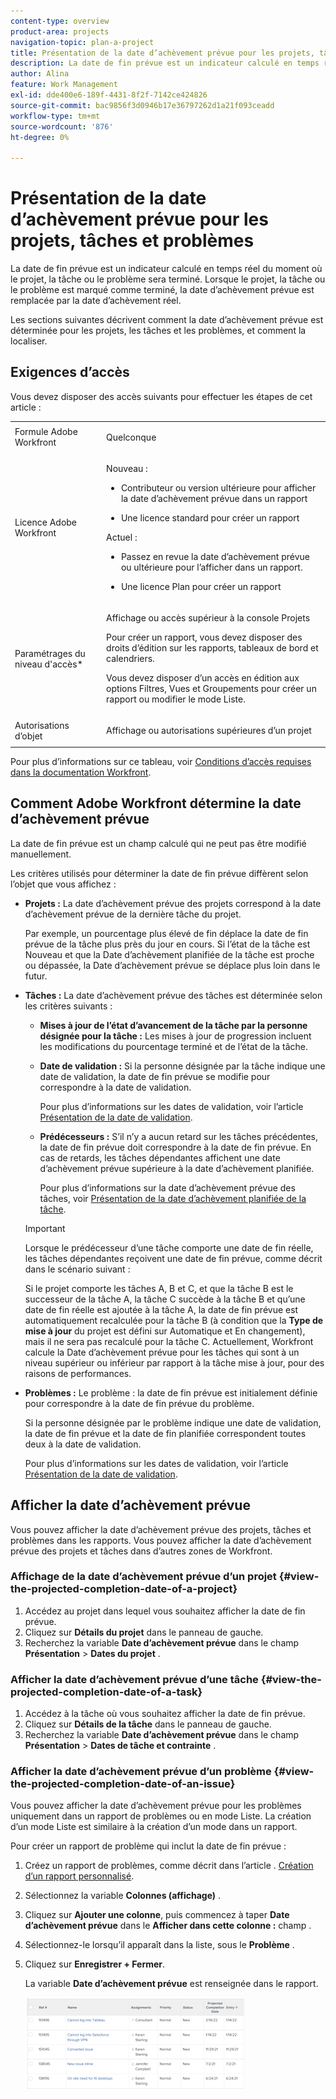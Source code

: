 ```yaml
---
content-type: overview
product-area: projects
navigation-topic: plan-a-project
title: Présentation de la date d’achèvement prévue pour les projets, tâches et problèmes
description: La date de fin prévue est un indicateur calculé en temps réel du moment où le projet, la tâche ou le problème sera terminé. Lorsque le projet, la tâche ou le problème est marqué comme terminé, la date d’achèvement prévue est remplacée par la date d’achèvement réel.
author: Alina
feature: Work Management
exl-id: dde400e6-189f-4431-8f2f-7142ce424826
source-git-commit: bac9856f3d0946b17e36797262d1a21f093ceadd
workflow-type: tm+mt
source-wordcount: '876'
ht-degree: 0%

---
```


# Présentation de la date d’achèvement prévue pour les projets, tâches et problèmes

La date de fin prévue est un indicateur calculé en temps réel du moment où le projet, la tâche ou le problème sera terminé. Lorsque le projet, la tâche ou le problème est marqué comme terminé, la date d’achèvement prévue est remplacée par la date d’achèvement réel.

Les sections suivantes décrivent comment la date d’achèvement prévue est déterminée pour les projets, les tâches et les problèmes, et comment la localiser.

## Exigences d’accès

Vous devez disposer des accès suivants pour effectuer les étapes de cet article :


<table style="table-layout:auto"> 
 <col> 
 <col> 
 <tbody> 
  <tr> 
   <td role="rowheader">Formule Adobe Workfront</td> 
   <td> <p>Quelconque</p> </td> 
  </tr> 
  <tr> 
   <td role="rowheader">Licence Adobe Workfront</td> 
   <td> 
   <p>Nouveau : 
   <ul><li><p>Contributeur ou version ultérieure pour afficher la date d’achèvement prévue dans un rapport</p></li> <li><p>Une licence standard pour créer un rapport</p></li> </ul>

<p>Actuel : 
   <ul><li><p>Passez en revue la date d’achèvement prévue ou ultérieure pour l’afficher dans un rapport.</p></li> 
   <li><p>Une licence Plan pour créer un rapport</p> </li></ul>
      </td> 
  </tr> 
  <tr> 
   <td role="rowheader">Paramétrages du niveau d'accès*</td> 
   <td> <p>Affichage ou accès supérieur à la console Projets</p> <p>Pour créer un rapport, vous devez disposer des droits d’édition sur les rapports, tableaux de bord et calendriers.</p> <p>Vous devez disposer d’un accès en édition aux options Filtres, Vues et Groupements pour créer un rapport ou modifier le mode Liste.</p>  </td> 
  </tr> 
  <tr> 
   <td role="rowheader">Autorisations d’objet</td> 
   <td> <p>Affichage ou autorisations supérieures d’un projet</p> </td> 
  </tr> 
 </tbody> 
</table>

Pour plus d’informations sur ce tableau, voir [Conditions d’accès requises dans la documentation Workfront](/help/quicksilver/administration-and-setup/add-users/access-levels-and-object-permissions/access-level-requirements-in-documentation.md).

## Comment Adobe Workfront détermine la date d’achèvement prévue

La date de fin prévue est un champ calculé qui ne peut pas être modifié manuellement.

Les critères utilisés pour déterminer la date de fin prévue diffèrent selon l’objet que vous affichez :

* **Projets :** La date d’achèvement prévue des projets correspond à la date d’achèvement prévue de la dernière tâche du projet.

  Par exemple, un pourcentage plus élevé de fin déplace la date de fin prévue de la tâche plus près du jour en cours. Si l’état de la tâche est Nouveau et que la Date d’achèvement planifiée de la tâche est proche ou dépassée, la Date d’achèvement prévue se déplace plus loin dans le futur.

* **Tâches :** La date d’achèvement prévue des tâches est déterminée selon les critères suivants :

   * **Mises à jour de l’état d’avancement de la tâche par la personne désignée pour la tâche :** Les mises à jour de progression incluent les modifications du pourcentage terminé et de l’état de la tâche.
   * **Date de validation :** Si la personne désignée par la tâche indique une date de validation, la date de fin prévue se modifie pour correspondre à la date de validation.

     Pour plus d’informations sur les dates de validation, voir l’article [Présentation de la date de validation](../../../manage-work/projects/updating-work-in-a-project/overview-of-commit-dates.md).

   * **Prédécesseurs :** S’il n’y a aucun retard sur les tâches précédentes, la date de fin prévue doit correspondre à la date de fin prévue. En cas de retards, les tâches dépendantes affichent une date d’achèvement prévue supérieure à la date d’achèvement planifiée.

     Pour plus d’informations sur la date d’achèvement prévue des tâches, voir [Présentation de la date d’achèvement planifiée de la tâche](../../../manage-work/tasks/task-information/task-planned-completion-date.md).

  >[!IMPORTANT]
  >
  >Lorsque le prédécesseur d’une tâche comporte une date de fin réelle, les tâches dépendantes reçoivent une date de fin prévue, comme décrit dans le scénario suivant :
  >
  >
  >Si le projet comporte les tâches A, B et C, et que la tâche B est le successeur de la tâche A, la tâche C succède à la tâche B et qu’une date de fin réelle est ajoutée à la tâche A, la date de fin prévue est automatiquement recalculée pour la tâche B (à condition que la **Type de mise à jour** du projet est défini sur Automatique et En changement), mais il ne sera pas recalculé pour la tâche C. Actuellement, Workfront calcule la Date d’achèvement prévue pour les tâches qui sont à un niveau supérieur ou inférieur par rapport à la tâche mise à jour, pour des raisons de performances. 

* **Problèmes :** Le problème : la date de fin prévue est initialement définie pour correspondre à la date de fin prévue du problème.

  Si la personne désignée par le problème indique une date de validation, la date de fin prévue et la date de fin planifiée correspondent toutes deux à la date de validation.

  Pour plus d’informations sur les dates de validation, voir l’article [Présentation de la date de validation](../../../manage-work/projects/updating-work-in-a-project/overview-of-commit-dates.md).

## Afficher la date d’achèvement prévue

Vous pouvez afficher la date d’achèvement prévue des projets, tâches et problèmes dans les rapports. Vous pouvez afficher la date d’achèvement prévue des projets et tâches dans d’autres zones de Workfront.

### Affichage de la date d’achèvement prévue d’un projet {#view-the-projected-completion-date-of-a-project}

1. Accédez au projet dans lequel vous souhaitez afficher la date de fin prévue.
1. Cliquez sur **Détails du projet** dans le panneau de gauche.
1. Recherchez la variable **Date d’achèvement prévue** dans le champ **Présentation** > **Dates du projet** .

### Afficher la date d’achèvement prévue d’une tâche {#view-the-projected-completion-date-of-a-task}

1. Accédez à la tâche où vous souhaitez afficher la date de fin prévue.
1. Cliquez sur **Détails de la tâche** dans le panneau de gauche.
1. Recherchez la variable **Date d’achèvement prévue** dans le champ **Présentation** > **Dates de tâche et contrainte** .

### Afficher la date d’achèvement prévue d’un problème {#view-the-projected-completion-date-of-an-issue}

Vous pouvez afficher la date d’achèvement prévue pour les problèmes uniquement dans un rapport de problèmes ou en mode Liste. La création d’un mode Liste est similaire à la création d’un mode dans un rapport.

Pour créer un rapport de problème qui inclut la date de fin prévue :

1. Créez un rapport de problèmes, comme décrit dans l’article . [Création d’un rapport personnalisé](../../../reports-and-dashboards/reports/creating-and-managing-reports/create-custom-report.md).
1. Sélectionnez la variable **Colonnes (affichage)** .
1. Cliquez sur **Ajouter une colonne**, puis commencez à taper **Date d’achèvement prévue** dans le **Afficher dans cette colonne :** champ .

1. Sélectionnez-le lorsqu’il apparaît dans la liste, sous le **Problème** . 
1. Cliquez sur **Enregistrer + Fermer**.

   La variable **Date d’achèvement prévue** est renseignée dans le rapport. 

   ![](assets/issue-projected-completion-date-in-view-nwe-350x148.png)
